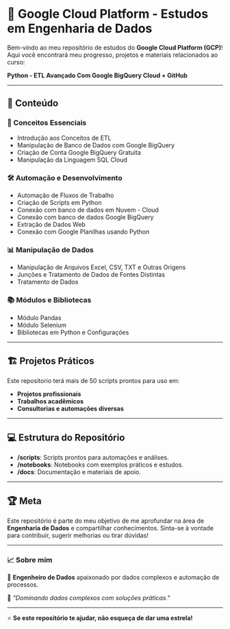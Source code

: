 # 🚀 Google Cloud Platform - Estudos em Engenharia de Dados

Bem-vindo ao meu repositório de estudos do **Google Cloud Platform (GCP)**! Aqui você encontrará meu progresso, projetos e materiais relacionados ao curso:

**Python - ETL Avançado Com Google BigQuery Cloud + GitHub**

---

## 🧠 Conteúdo

### 🔑 Conceitos Essenciais
- Introdução aos Conceitos de ETL
- Manipulação de Banco de Dados com Google BigQuery
- Criação de Conta Google BigQuery Gratuita
- Manipulação da Linguagem SQL Cloud

### 🛠️ Automação e Desenvolvimento
- Automação de Fluxos de Trabalho
- Criação de Scripts em Python
- Conexão com banco de dados em Nuvem - Cloud
- Conexão com banco de dados Google BigQuery
- Extração de Dados Web
- Conexão com Google Planilhas usando Python

### 📊 Manipulação de Dados
- Manipulação de Arquivos Excel, CSV, TXT e Outras Origens
- Junções e Tratamento de Dados de Fontes Distintas
- Tratamento de Dados

### 📚 Módulos e Bibliotecas
- Módulo Pandas
- Módulo Selenium
- Bibliotecas em Python e Configurações

---

## 🏗️ Projetos Práticos
Este repositorio terá mais de 50 scripts prontos para uso em:
- **Projetos profissionais**
- **Trabalhos acadêmicos**
- **Consultorias e automações diversas**

---

## 💻 Estrutura do Repositório
- **/scripts**: Scripts prontos para automações e análises.
- **/notebooks**: Notebooks com exemplos práticos e estudos.
- **/docs**: Documentação e materiais de apoio.

---

## 🏆 Meta
Este repositório é parte do meu objetivo de me aprofundar na área de **Engenharia de Dados** e compartilhar conhecimentos. Sinta-se à vontade para contribuir, sugerir melhorias ou tirar dúvidas!

---

### 📈 Sobre mim
📌 **Engenheiro de Dados** apaixonado por dados complexos e automação de processos.

📍 *"Dominando dados complexos com soluções práticas."*

---

⭐ **Se este repositório te ajudar, não esqueça de dar uma estrela!**